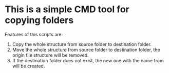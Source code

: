 # This is a simple CMD tool for copying folders 
Features of this scripts are:
  1. Copy the whole structure from source folder to destination folder.
  2. Move the whole structure from source folder to destination folder, the origin file structure will be removed.
  3. If the destination folder does not exist, the new one with the name from <destinaation path> will be created. 

